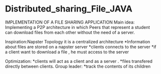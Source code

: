 # Distributed_sharing_File_JAVA
IMPLEMENTATION OF A FILE SHARING APPLICATION
Main idea:
 Implementing a P2P architecture in which Peers that represent a student  can download files from each other without the need of a server.

 Inspiration:Napster Topology
it is a centralized architecture 
*Information about files are stored on a napster server 
*clients connects to the server
*if a client want to download a file , he must access to the server

 Optimization:
*clients will act as a client and as a server .
*files transfered  directly between clients.
Group leader:
*track the contents of its children
